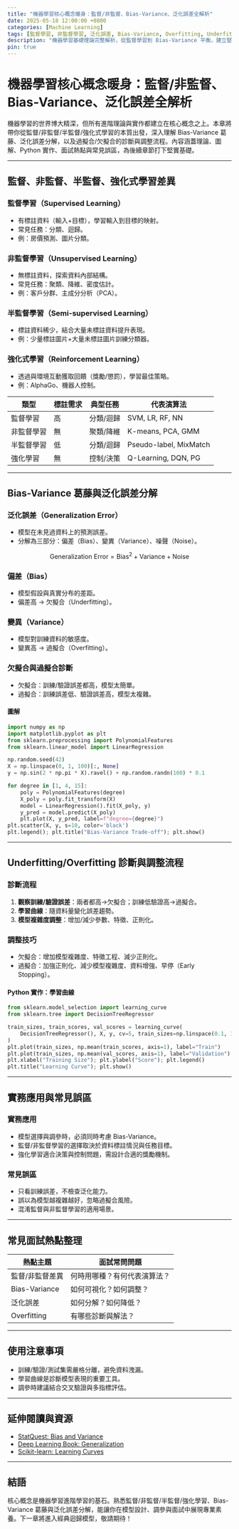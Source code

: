 ```yaml
---
title: "機器學習核心概念暖身：監督/非監督、Bias-Variance、泛化誤差全解析"
date: 2025-05-18 12:00:00 +0800
categories: [Machine Learning]
tags: [監督學習, 非監督學習, 泛化誤差, Bias-Variance, Overfitting, Underfitting]
description: "機器學習基礎理論完整解析，從監督學習到 Bias-Variance 平衡，建立堅實的 ML 理論基礎"
pin: true
---
```


# 機器學習核心概念暖身：監督/非監督、Bias-Variance、泛化誤差全解析

機器學習的世界博大精深，但所有進階理論與實作都建立在核心概念之上。本章將帶你從監督/非監督/半監督/強化式學習的本質出發，深入理解 Bias-Variance 葛藤、泛化誤差分解，以及過擬合/欠擬合的診斷與調整流程。內容涵蓋理論、圖解、Python 實作、面試熱點與常見誤區，為後續章節打下堅實基礎。

---

## 監督、非監督、半監督、強化式學習差異

### 監督學習（Supervised Learning）

- 有標註資料（輸入+目標），學習輸入到目標的映射。
- 常見任務：分類、迴歸。
- 例：房價預測、圖片分類。

### 非監督學習（Unsupervised Learning）

- 無標註資料，探索資料內部結構。
- 常見任務：聚類、降維、密度估計。
- 例：客戶分群、主成分分析（PCA）。

### 半監督學習（Semi-supervised Learning）

- 標註資料稀少，結合大量未標註資料提升表現。
- 例：少量標註圖片+大量未標註圖片訓練分類器。

### 強化式學習（Reinforcement Learning）

- 透過與環境互動獲取回饋（獎勵/懲罰），學習最佳策略。
- 例：AlphaGo、機器人控制。

| 類型       | 標註需求 | 典型任務  | 代表演算法             |
| ---------- | -------- | --------- | ---------------------- |
| 監督學習   | 高       | 分類/迴歸 | SVM, LR, RF, NN        |
| 非監督學習 | 無       | 聚類/降維 | K-means, PCA, GMM      |
| 半監督學習 | 低       | 分類/迴歸 | Pseudo-label, MixMatch |
| 強化學習   | 無       | 控制/決策 | Q-Learning, DQN, PG    |

---

## Bias-Variance 葛藤與泛化誤差分解

### 泛化誤差（Generalization Error）

- 模型在未見過資料上的預測誤差。
- 分解為三部分：偏差（Bias）、變異（Variance）、噪聲（Noise）。

$$
\text{Generalization Error} = \text{Bias}^2 + \text{Variance} + \text{Noise}
$$

### 偏差（Bias）

- 模型假設與真實分布的差距。
- 偏差高 → 欠擬合（Underfitting）。

### 變異（Variance）

- 模型對訓練資料的敏感度。
- 變異高 → 過擬合（Overfitting）。

### 欠擬合與過擬合診斷

- 欠擬合：訓練/驗證誤差都高，模型太簡單。
- 過擬合：訓練誤差低、驗證誤差高，模型太複雜。

#### 圖解

```python
import numpy as np
import matplotlib.pyplot as plt
from sklearn.preprocessing import PolynomialFeatures
from sklearn.linear_model import LinearRegression

np.random.seed(42)
X = np.linspace(0, 1, 100)[:, None]
y = np.sin(2 * np.pi * X).ravel() + np.random.randn(100) * 0.1

for degree in [1, 4, 15]:
    poly = PolynomialFeatures(degree)
    X_poly = poly.fit_transform(X)
    model = LinearRegression().fit(X_poly, y)
    y_pred = model.predict(X_poly)
    plt.plot(X, y_pred, label=f"degree={degree}")
plt.scatter(X, y, s=10, color='black')
plt.legend(); plt.title("Bias-Variance Trade-off"); plt.show()
```

---

## Underfitting/Overfitting 診斷與調整流程

### 診斷流程

1. **觀察訓練/驗證誤差**：兩者都高→欠擬合；訓練低驗證高→過擬合。
2. **學習曲線**：隨資料量變化誤差趨勢。
3. **模型複雜度調整**：增加/減少參數、特徵、正則化。

### 調整技巧

- 欠擬合：增加模型複雜度、特徵工程、減少正則化。
- 過擬合：加強正則化、減少模型複雜度、資料增強、早停（Early Stopping）。

#### Python 實作：學習曲線

```python
from sklearn.model_selection import learning_curve
from sklearn.tree import DecisionTreeRegressor

train_sizes, train_scores, val_scores = learning_curve(
    DecisionTreeRegressor(), X, y, cv=5, train_sizes=np.linspace(0.1, 1.0, 5)
)
plt.plot(train_sizes, np.mean(train_scores, axis=1), label="Train")
plt.plot(train_sizes, np.mean(val_scores, axis=1), label="Validation")
plt.xlabel("Training Size"); plt.ylabel("Score"); plt.legend()
plt.title("Learning Curve"); plt.show()
```

---

## 實務應用與常見誤區

### 實務應用

- 模型選擇與調參時，必須同時考慮 Bias-Variance。
- 監督/非監督學習的選擇取決於資料標註情況與任務目標。
- 強化學習適合決策與控制問題，需設計合適的獎勵機制。

### 常見誤區

- 只看訓練誤差，不檢查泛化能力。
- 誤以為模型越複雜越好，忽略過擬合風險。
- 混淆監督與非監督學習的適用場景。

---

## 常見面試熱點整理

| 熱點主題        | 面試常問問題                 |
| --------------- | ---------------------------- |
| 監督/非監督差異 | 何時用哪種？有何代表演算法？ |
| Bias-Variance   | 如何可視化？如何調整？       |
| 泛化誤差        | 如何分解？如何降低？         |
| Overfitting     | 有哪些診斷與解法？           |

---

## 使用注意事項

* 訓練/驗證/測試集需嚴格分離，避免資料洩漏。
* 學習曲線是診斷模型表現的重要工具。
* 調參時建議結合交叉驗證與多指標評估。

---

## 延伸閱讀與資源

* [StatQuest: Bias and Variance](https://www.youtube.com/watch?v=EuBBz3bI-aA)
* [Deep Learning Book: Generalization](https://www.deeplearningbook.org/contents/gener.html)
* [Scikit-learn: Learning Curves](https://scikit-learn.org/stable/auto_examples/model_selection/plot_learning_curve.html)

---

## 結語

核心概念是機器學習進階學習的基石。熟悉監督/非監督/半監督/強化學習、Bias-Variance 葛藤與泛化誤差分解，能讓你在模型設計、調參與面試中展現專業素養。下一章將進入經典迴歸模型，敬請期待！
